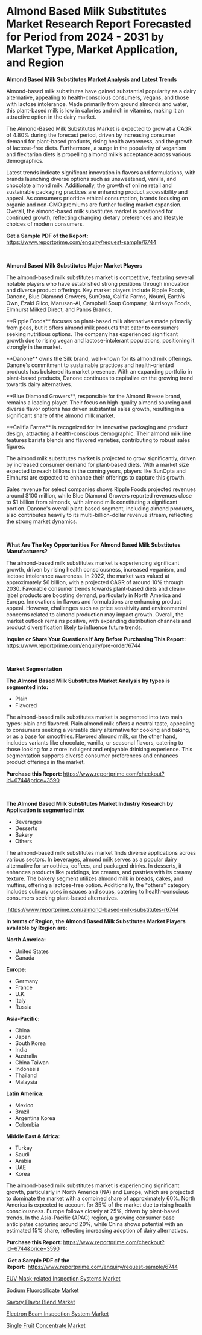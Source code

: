 <p><h1>Almond Based Milk Substitutes Market Research Report Forecasted for Period from 2024 -  2031 by Market Type, Market Application, and Region</h1></p><p><strong>Almond Based Milk Substitutes Market Analysis and Latest Trends</strong></p>
<p><p>Almond-based milk substitutes have gained substantial popularity as a dairy alternative, appealing to health-conscious consumers, vegans, and those with lactose intolerance. Made primarily from ground almonds and water, this plant-based milk is low in calories and rich in vitamins, making it an attractive option in the dairy market.</p><p>The Almond-Based Milk Substitutes Market is expected to grow at a CAGR of 4.80% during the forecast period, driven by increasing consumer demand for plant-based products, rising health awareness, and the growth of lactose-free diets. Furthermore, a surge in the popularity of veganism and flexitarian diets is propelling almond milk’s acceptance across various demographics.</p><p>Latest trends indicate significant innovation in flavors and formulations, with brands launching diverse options such as unsweetened, vanilla, and chocolate almond milk. Additionally, the growth of online retail and sustainable packaging practices are enhancing product accessibility and appeal. As consumers prioritize ethical consumption, brands focusing on organic and non-GMO premiums are further fueling market expansion. Overall, the almond-based milk substitutes market is positioned for continued growth, reflecting changing dietary preferences and lifestyle choices of modern consumers.</p></p>
<p><strong>Get a Sample PDF of the Report:&nbsp;</strong> <a href="https://www.reportprime.com/enquiry/request-sample/6744?utm_campaign=1550&utm_medium=2&utm_source=Github&utm_content=ia&utm_term=28102024&utm_id=almond-based-milk-substitutes">https://www.reportprime.com/enquiry/request-sample/6744</a></p>
<p>&nbsp;</p>
<p><strong>Almond Based Milk Substitutes Major Market Players</strong></p>
<p><p>The almond-based milk substitutes market is competitive, featuring several notable players who have established strong positions through innovation and diverse product offerings. Key market players include Ripple Foods, Danone, Blue Diamond Growers, SunOpta, Califia Farms, Noumi, Earth’s Own, Ezaki Glico, Marusan-Ai, Campbell Soup Company, Nutrisoya Foods, Elmhurst Milked Direct, and Panos Brands.</p><p>**Ripple Foods** focuses on plant-based milk alternatives made primarily from peas, but it offers almond milk products that cater to consumers seeking nutritious options. The company has experienced significant growth due to rising vegan and lactose-intolerant populations, positioning it strongly in the market.</p><p>**Danone** owns the Silk brand, well-known for its almond milk offerings. Danone's commitment to sustainable practices and health-oriented products has bolstered its market presence. With an expanding portfolio in plant-based products, Danone continues to capitalize on the growing trend towards dairy alternatives.</p><p>**Blue Diamond Growers**, responsible for the Almond Breeze brand, remains a leading player. Their focus on high-quality almond sourcing and diverse flavor options has driven substantial sales growth, resulting in a significant share of the almond milk market. </p><p>**Califia Farms** is recognized for its innovative packaging and product design, attracting a health-conscious demographic. Their almond milk line features barista blends and flavored varieties, contributing to robust sales figures.</p><p>The almond milk substitutes market is projected to grow significantly, driven by increased consumer demand for plant-based diets. With a market size expected to reach billions in the coming years, players like SunOpta and Elmhurst are expected to enhance their offerings to capture this growth. </p><p>Sales revenue for select companies shows Ripple Foods projected revenues around $100 million, while Blue Diamond Growers reported revenues close to $1 billion from almonds, with almond milk constituting a significant portion. Danone's overall plant-based segment, including almond products, also contributes heavily to its multi-billion-dollar revenue stream, reflecting the strong market dynamics.</p></p>
<p>&nbsp;</p>
<p><strong>What Are The Key Opportunities For Almond Based Milk Substitutes Manufacturers?</strong></p>
<p><p>The almond-based milk substitutes market is experiencing significant growth, driven by rising health consciousness, increased veganism, and lactose intolerance awareness. In 2022, the market was valued at approximately $6 billion, with a projected CAGR of around 10% through 2030. Favorable consumer trends towards plant-based diets and clean-label products are boosting demand, particularly in North America and Europe. Innovations in flavors and formulations are enhancing product appeal. However, challenges such as price sensitivity and environmental concerns related to almond production may impact growth. Overall, the market outlook remains positive, with expanding distribution channels and product diversification likely to influence future trends.</p></p>
<p><strong>Inquire or Share Your Questions If Any Before Purchasing This Report:</strong> <a href="https://www.reportprime.com/enquiry/pre-order/6744?utm_campaign=1550&utm_medium=2&utm_source=Github&utm_content=ia&utm_term=28102024&utm_id=almond-based-milk-substitutes">https://www.reportprime.com/enquiry/pre-order/6744</a></p>
<p>&nbsp;</p>
<p><strong>Market Segmentation</strong></p>
<p><strong>The Almond Based Milk Substitutes Market Analysis by types is segmented into:</strong></p>
<p><ul><li>Plain</li><li>Flavored</li></ul></p>
<p><p>The almond-based milk substitutes market is segmented into two main types: plain and flavored. Plain almond milk offers a neutral taste, appealing to consumers seeking a versatile dairy alternative for cooking and baking, or as a base for smoothies. Flavored almond milk, on the other hand, includes variants like chocolate, vanilla, or seasonal flavors, catering to those looking for a more indulgent and enjoyable drinking experience. This segmentation supports diverse consumer preferences and enhances product offerings in the market.</p></p>
<p><strong>Purchase this Report:&nbsp;</strong><a href="https://www.reportprime.com/checkout?id=6744&price=3590&utm_campaign=1550&utm_medium=2&utm_source=Github&utm_content=ia&utm_term=28102024&utm_id=almond-based-milk-substitutes">https://www.reportprime.com/checkout?id=6744&price=3590</a></p>
<p>&nbsp;</p>
<p><strong>The Almond Based Milk Substitutes Market Industry Research by Application is segmented into:</strong></p>
<p><ul><li>Beverages</li><li>Desserts</li><li>Bakery</li><li>Others</li></ul></p>
<p><p>The almond-based milk substitutes market finds diverse applications across various sectors. In beverages, almond milk serves as a popular dairy alternative for smoothies, coffees, and packaged drinks. In desserts, it enhances products like puddings, ice creams, and pastries with its creamy texture. The bakery segment utilizes almond milk in breads, cakes, and muffins, offering a lactose-free option. Additionally, the "others" category includes culinary uses in sauces and soups, catering to health-conscious consumers seeking plant-based alternatives.</p></p>
<p><a href="https://www.reportprime.com/almond-based-milk-substitutes-r6744?utm_campaign=1550&utm_medium=2&utm_source=Github&utm_content=ia&utm_term=28102024&utm_id=almond-based-milk-substitutes">&nbsp;https://www.reportprime.com/almond-based-milk-substitutes-r6744</a></p>
<p><strong>In terms of Region, the Almond Based Milk Substitutes Market Players available by Region are:</strong></p>
<p>
    <p> <strong> North America: </strong>
        <ul>
            <li>United States</li>
            <li>Canada</li>
        </ul>
        </p> 
    <p> <strong> Europe: </strong>
        <ul>
            <li>Germany</li>
            <li>France</li>
            <li>U.K.</li>
            <li>Italy</li>
            <li>Russia</li>
        </ul>
        </p> 
    <p> <strong> Asia-Pacific: </strong>
        <ul>
            <li>China</li>
            <li>Japan</li>
            <li>South Korea</li>
            <li>India</li>
            <li>Australia</li>
            <li>China Taiwan</li>
            <li>Indonesia</li>
            <li>Thailand</li>
            <li>Malaysia</li>
        </ul>
        </p> 
    <p> <strong> Latin America: </strong>
        <ul>
            <li>Mexico</li>
            <li>Brazil</li>
            <li>Argentina Korea</li>
            <li>Colombia</li>
        </ul>
        </p> 
    <p> <strong> Middle East & Africa: </strong>
        <ul>
            <li>Turkey</li>
            <li>Saudi</li>
            <li>Arabia</li>
            <li>UAE</li>
            <li>Korea</li>
        </ul>
    </p>
    </p>
<p><p>The almond-based milk substitutes market is experiencing significant growth, particularly in North America (NA) and Europe, which are projected to dominate the market with a combined share of approximately 60%. North America is expected to account for 35% of the market due to rising health consciousness. Europe follows closely at 25%, driven by plant-based trends. In the Asia-Pacific (APAC) region, a growing consumer base anticipates capturing around 20%, while China shows potential with an estimated 15% share, reflecting increasing adoption of dairy alternatives.</p></p>
<p><strong>Purchase this Report: </strong><a href="https://www.reportprime.com/checkout?id=6744&price=3590&utm_campaign=1550&utm_medium=2&utm_source=Github&utm_content=ia&utm_term=28102024&utm_id=almond-based-milk-substitutes">https://www.reportprime.com/checkout?id=6744&price=3590</a></p>
<p>&nbsp;<strong>Get a Sample PDF of the Report:&nbsp;&nbsp;</strong><a href="https://www.reportprime.com/enquiry/request-sample/6744?utm_campaign=1550&utm_medium=2&utm_source=Github&utm_content=ia&utm_term=28102024&utm_id=almond-based-milk-substitutes">https://www.reportprime.com/enquiry/request-sample/6744</a></p>
<p><strong></strong></p>
<p><p><a href="https://issuu.com/reportprime-2/docs/euv-mask-related-inspection-systems_5cfe62097b58f9?utm_campaign=1550&utm_medium=2&utm_source=Github&utm_content=ia&utm_term=28102024&utm_id=almond-based-milk-substitutes">EUV Mask-related Inspection Systems Market</a></p><p><a href="https://www.linkedin.com/pulse/sodium-fluorosilicate-market-share-analysis-growth-trends-akuue?utm_campaign=1550&utm_medium=2&utm_source=Github&utm_content=ia&utm_term=28102024&utm_id=almond-based-milk-substitutes">Sodium Fluorosilicate Market</a></p><p><a href="https://github.com/princecrrt6i/Market-Research-Report-List-1/blob/main/savory-flavor-blend-market.md?utm_campaign=1550&utm_medium=2&utm_source=Github&utm_content=ia&utm_term=28102024&utm_id=almond-based-milk-substitutes">Savory Flavor Blend Market</a></p><p><a href="https://issuu.com/reportprime-2/docs/electron-beam-inspection-system-mar_5a0f40166cd039?utm_campaign=1550&utm_medium=2&utm_source=Github&utm_content=ia&utm_term=28102024&utm_id=almond-based-milk-substitutes">Electron Beam Inspection System Market</a></p><p><a href="https://github.com/ChiragRp1/Market-Research-Report-List-6/blob/main/single-fruit-concentrate-market.md?utm_campaign=1550&utm_medium=2&utm_source=Github&utm_content=ia&utm_term=28102024&utm_id=almond-based-milk-substitutes">Single Fruit Concentrate Market</a></p></p>